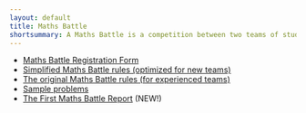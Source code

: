 ```yaml
---
layout: default
title: Maths Battle 
shortsummary: A Maths Battle is a competition between two teams of students, where each team presents their solutions to the opposition who challenge their answers. The idea is similar to that of a sports team, competing regularly and training in between the competitions. A team can win by solving more problems and presenting their solutions successfully.
---
```


* [Maths Battle Registration Form](https://docs.google.com/forms/d/1ssPYr-Lz_wb8pP3TC6H28Lps3P9ZOSW5Dw7YLN9SAjc/viewform?c=0&w=1)
* [Simplified Maths Battle rules (optimized for new teams)](/maths-battle/simplified-rules.html)
* [The original Maths Battle rules (for experienced teams)](/maths-battle/original-rules.html)
* [Sample problems](/maths-battle/sample-problems.html)
* [The First Maths Battle Report](/reports/2015_11_06.html) (NEW!)
